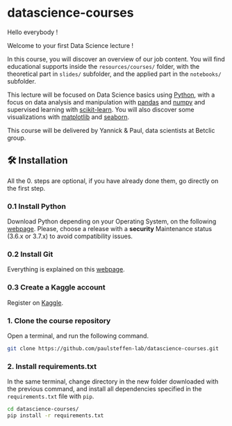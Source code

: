# datascience-courses

Hello everybody ! 

Welcome to your first Data Science lecture !

In this course, you will discover an overview of our job content. You will find educational supports inside the `resources/courses/` folder, with the theoretical part in `slides/` subfolder, and the applied part in the `notebooks/`
subfolder.

This lecture will be focused on Data Science basics using [Python](https://www.python.org/), with a focus on data analysis and manipulation with [pandas](https://pandas.pydata.org/)  and [numpy](https://numpy.org/) and supervised learning with [scikit-learn](https://scikit-learn.org/stable/). You will also discover some visualizations with [matplotlib](https://matplotlib.org/) and [seaborn](https://seaborn.pydata.org/).

This course will be delivered by Yannick & Paul, data scientists at Betclic group.

## 🛠 Installation

All the 0. steps are optional, if you have already done them, go directly on the first step.

### 0.1 Install Python 
Download Python depending on your Operating System, on the following [webpage](https://www.python.org/downloads/). Please, choose a release with a **security** Maintenance status (3.6.x or 3.7.x) to avoid compatibility issues.
### 0.2 Install Git
Everything is explained on this [webpage](https://git-scm.com/book/fr/v2/D%C3%A9marrage-rapide-Installation-de-Git).
### 0.3 Create a Kaggle account
Register on [Kaggle](https://www.kaggle.com/).

### 1. Clone the course repository
Open a terminal, and run the following command.

```sh
git clone https://github.com/paulsteffen-lab/datascience-courses.git
```

### 2. Install requirements.txt
In the same terminal, change directory in the new folder downloaded with the previous command, and install all dependencies specified in the `requirements.txt` file with `pip`.

```sh
cd datascience-courses/
pip install -r requirements.txt
```




